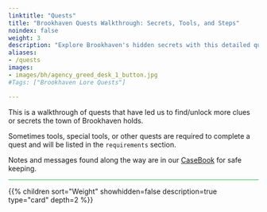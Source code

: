 ```yaml
---
linktitle: "Quests"
title: "Brookhaven Quests Walkthrough: Secrets, Tools, and Steps"
noindex: false
weight: 3
description: "Explore Brookhaven's hidden secrets with this detailed quests walkthrough. Discover tools, requirements, and step-by-step instructions for solving mysteries."
aliases:
- /quests
images:
- images/bh/agency_greed_desk_1_button.jpg
#Tags: ["Brookhaven Lore Quests"]

---
```


This is a walkthrough of quests that have led us to find/unlock more clues or secrets the town of Brookhaven holds.

Sometimes tools, special tools, or other quests are required to complete a quest and will be listed in the `requirements` section.

Notes and messages found along the way are in our [CaseBook](/casebook/) for safe keeping. 

<hr style="background-color: #28b44c" size=8>

{{% children sort="Weight" showhidden=false description=true type="card" depth=2 %}}

